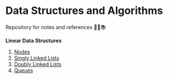 # Data Structures and Algorithms

Repository for notes and references 👨‍💻📚

**Linear Data Structures**

1. [Nodes](./1-nodes.md)
2. [Singly Linked Lists](./2-singly-linked-lists.md)
3. [Doubly Linked Lists](./3-doubly-linked-lists.md)
4. [Queues]('./4-queues.md)

<br>
